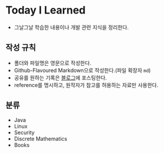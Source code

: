 # Today I Learned
+ 그날그날 학습한 내용이나 개발 관련 지식을 정리한다.

## 작성 규칙
+ 폴더와 파일명은 영문으로 작성한다.
+ Github-Flavoured Markdown으로 작성한다.(파일 확장자 `md`)
+ 공유를 원하는 기록은 [블로그](https://velog.io/@seoyoung)에 포스팅한다.
+ reference를 명시하고, 원작자가 참고를 허용하는 자료만 사용한다.

## 분류
+ Java
+ Linux
+ Security
+ Discrete Mathematics
+ Books
